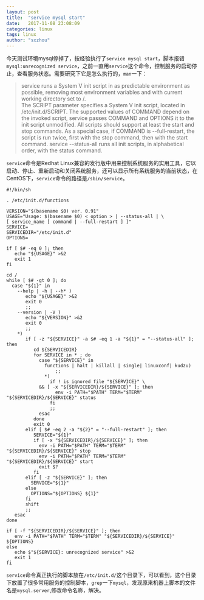 ```yaml
---
layout: post
title:  "service mysql start"
date:   2017-11-08 23:08:09
categories: linux
tags: linux
author: "sxzhou"
---
```


今天测试环境mysql停掉了，按经验执行了`service mysql start`，脚本报错`mysql:unrecognized service`，之前一直用`service`这个命令，控制服务的启动停止，查看服务状态。需要研究下它是怎么执行的，`man`一下：
>service  runs a System V init script in as predictable environment as possible, removing most environment variables and with current working directory set to /.  
The SCRIPT parameter specifies a System V init script, located in /etc/init.d/SCRIPT.  The supported values of COMMAND depend on  the  invoked  script,  service passes COMMAND and OPTIONS it to the init script unmodified.  All scripts should support at least the start and stop commands.  As a special case, if COMMAND is --full-restart, the script is run twice, first with the stop command, then with the start command.
service --status-all runs all init scripts, in alphabetical order, with the status command.  

`service`命令是Redhat Linux兼容的发行版中用来控制系统服务的实用工具，它以启动、停止、重新启动和关闭系统服务，还可以显示所有系统服务的当前状态，在CentOS下，`service`命令的路径是`/sbin/service`。  
```shell
#!/bin/sh

. /etc/init.d/functions

VERSION="$(basename $0) ver. 0.91"
USAGE="Usage: $(basename $0) < option > | --status-all | \
[ service_name [ command | --full-restart ] ]"
SERVICE=
SERVICEDIR="/etc/init.d"
OPTIONS=

if [ $# -eq 0 ]; then
   echo "${USAGE}" >&2
   exit 1
fi

cd /
while [ $# -gt 0 ]; do
  case "${1}" in
    --help | -h | --h* )
       echo "${USAGE}" >&2
       exit 0
       ;;
    --version | -V )
       echo "${VERSION}" >&2
       exit 0
       ;;
    *)
       if [ -z "${SERVICE}" -a $# -eq 1 -a "${1}" = "--status-all" ]; then
          cd ${SERVICEDIR}
          for SERVICE in * ; do
            case "${SERVICE}" in
              functions | halt | killall | single| linuxconf| kudzu)
                  ;;
              *)
                if ! is_ignored_file "${SERVICE}" \
		    && [ -x "${SERVICEDIR}/${SERVICE}" ]; then
                  env -i PATH="$PATH" TERM="$TERM" "${SERVICEDIR}/${SERVICE}" status
                fi
                ;;
            esac
          done
          exit 0
       elif [ $# -eq 2 -a "${2}" = "--full-restart" ]; then
          SERVICE="${1}"
          if [ -x "${SERVICEDIR}/${SERVICE}" ]; then
            env -i PATH="$PATH" TERM="$TERM" "${SERVICEDIR}/${SERVICE}" stop
            env -i PATH="$PATH" TERM="$TERM" "${SERVICEDIR}/${SERVICE}" start
            exit $?
          fi
       elif [ -z "${SERVICE}" ]; then
         SERVICE="${1}"
       else
         OPTIONS="${OPTIONS} ${1}"
       fi
       shift
       ;;
   esac
done

if [ -f "${SERVICEDIR}/${SERVICE}" ]; then
   env -i PATH="$PATH" TERM="$TERM" "${SERVICEDIR}/${SERVICE}" ${OPTIONS}
else
   echo $"${SERVICE}: unrecognized service" >&2
   exit 1
fi

```
`service`命令真正执行的脚本放在`/etc/init.d/`这个目录下，可以看到，这个目录下放置了很多常用服务的控制脚本，`grep`一下`mysql`，发现原来机器上脚本的文件名是`mysql.server`,修改命令名称，解决。